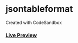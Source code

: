 # jsontableformat
Created with CodeSandbox
### [Live Preview](https://codesandbox.io/s/funny-platform-d80og?file=/src/App.js)
